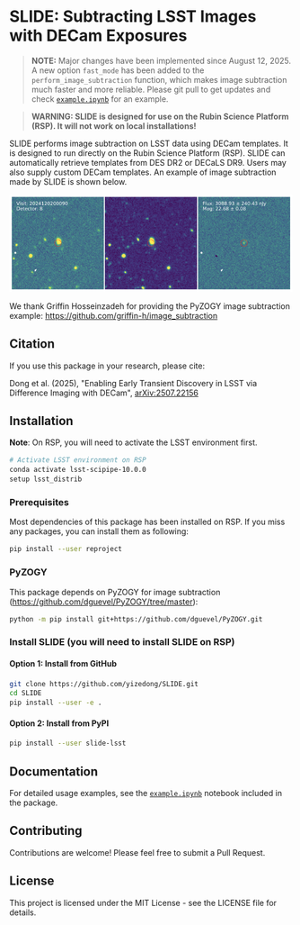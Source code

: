 # SLIDE: Subtracting LSST Images with DECam Exposures

> **NOTE:** Major changes have been implemented since August 12, 2025. A new option `fast_mode` has been added to the `perform_image_subtraction` function, which makes image subtraction much faster and more reliable. Please git pull to get updates and check [`example.ipynb`](https://github.com/yizedong/SLIDE/blob/main/example.ipynb) for an example.

> **WARNING: SLIDE is designed for use on the Rubin Science Platform (RSP). It will not work on local installations!**

SLIDE performs image subtraction on LSST data using DECam templates. It is designed to run directly on the Rubin Science Platform (RSP). SLIDE can automatically retrieve templates from DES DR2 or DECaLS DR9. Users may also supply custom DECam templates. An example of image subtraction made by SLIDE is shown below.

![Example Image Subtraction](https://github.com/yizedong/SLIDE/raw/main/example_data/SN_det.png)

We thank Griffin Hosseinzadeh for providing the PyZOGY image subtraction example: https://github.com/griffin-h/image_subtraction

## Citation

If you use this package in your research, please cite:

Dong et al. (2025), "Enabling Early Transient Discovery in LSST via Difference Imaging with DECam", [arXiv:2507.22156](https://arxiv.org/abs/2507.22156)

## Installation

**Note**: On RSP, you will need to activate the LSST environment first.

```bash
# Activate LSST environment on RSP
conda activate lsst-scipipe-10.0.0
setup lsst_distrib
```

### Prerequisites

Most dependencies of this package has been installed on RSP. If you miss any packages, you can install them as following:

```bash
pip install --user reproject
```

### PyZOGY

This package depends on PyZOGY for image subtraction (https://github.com/dguevel/PyZOGY/tree/master):

```bash
python -m pip install git+https://github.com/dguevel/PyZOGY.git
```

### Install SLIDE (you will need to install SLIDE on RSP)

#### Option 1: Install from GitHub

```bash
git clone https://github.com/yizedong/SLIDE.git
cd SLIDE
pip install --user -e .
```

#### Option 2: Install from PyPI

```bash
pip install --user slide-lsst
```

## Documentation

For detailed usage examples, see the [`example.ipynb`](https://github.com/yizedong/SLIDE/blob/main/example.ipynb) notebook included in the package.

## Contributing

Contributions are welcome! Please feel free to submit a Pull Request.

## License

This project is licensed under the MIT License - see the LICENSE file for details.

